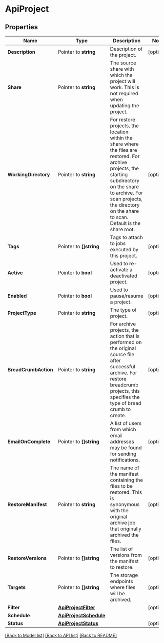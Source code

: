 # ApiProject

## Properties

Name | Type | Description | Notes
------------ | ------------- | ------------- | -------------
**Description** | Pointer to **string** | Description of the project. | [optional] 
**Share** | Pointer to **string** | The source share with which the project will work. This is not required when updating the project. | 
**WorkingDirectory** | Pointer to **string** | For restore projects, the location within the share where the files are restored. For archive projects, the starting subdirectory on the share to archive. For scan projects, the directory on the share to scan.  Default is the share root. | [optional] 
**Tags** | Pointer to **[]string** | Tags to attach to jobs executed by this project. | [optional] 
**Active** | Pointer to **bool** | Used to re-activate a deactivated project. | [optional] 
**Enabled** | Pointer to **bool** | Used to pause/resume a project. | [optional] 
**ProjectType** | Pointer to **string** | The type of project. | [optional] 
**BreadCrumbAction** | Pointer to **string** | For archive projects, the action that is performed on the original source file after successful archive. For restore breadcrumb projects, this specifies the type of bread crumb to create. | [optional] 
**EmailOnComplete** | Pointer to **[]string** | A list of users from which email addresses may be found for sending notifications. | [optional] 
**RestoreManifest** | Pointer to **string** | The name of the manifest containing the files to be restored. This is synonymous with the original archive job that originally archived the files. | [optional] 
**RestoreVersions** | Pointer to **[]string** | The list of versions from the manifest to restore. | [optional] 
**Targets** | Pointer to **[]string** | The storage endpoints where files will be archived. | [optional] 
**Filter** | [**ApiProjectFilter**](api.project.Filter.md) |  | [optional] 
**Schedule** | [**ApiProjectSchedule**](api.project.Schedule.md) |  | 
**Status** | [**ApiProjectStatus**](api.project.Status.md) |  | [optional] 

[[Back to Model list]](../README.md#documentation-for-models) [[Back to API list]](../README.md#documentation-for-api-endpoints) [[Back to README]](../README.md)


